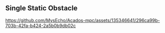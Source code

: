 ## Single Static Obstacle

https://github.com/MysEcho/Acados-mpc/assets/135346641/296ca99b-703b-42fa-b424-2a5b0b9db02c
